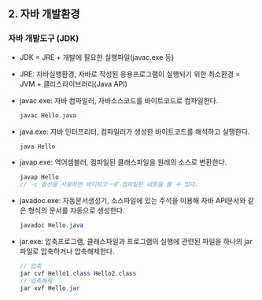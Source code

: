 ## 2. 자바 개발환경

### 자바 개발도구 (JDK)
- JDK = JRE + 개발에 필요한 실행파일(javac.exe 등)
- JRE: 자바실행환경, 자바로 작성된 응용프로그램이 실행되기 위한 최소환경 = JVM + 클리스라이브러리(Java API)

- javac.exe: 자바 컴파일러, 자바소스코드를 바이트코드로 컴파일한다.
    ```java
    javac Hello.java
    ```
- java.exe: 자바 인터프리터, 컴파일러가 생성한 바이트코드를 해석하고 실행한다.
    ```java
    java Hello
    ```
- javap.exe: 역어셈블러, 컴파일된 클래스파일을 원래의 소스로 변환한다.
    ```java
    javap Hello
    // -c 옵션을 사용하면 바이트코ㅡ로 컴파일된 내용을 볼 수 있다.
    ```
- javadoc.exe: 자동문서생성기, 소스파일에 있는 주석을 이용해 자바 API문서와 같은 형식의 문서를 자동으로 생성한다.
    ```java
    javadoc Hello.java
    ```
- jar.exe: 압축프로그램, 클래스파일과 프로그램의 실행에 관련된 파일을 하나의 jar파일로 압축하거나 압축해제한다.
    ```java
    // 압축
    jar cvf Hello1.class Hello2.class
    // 압축해제
    jar xvf Hello.jar
    ```
 